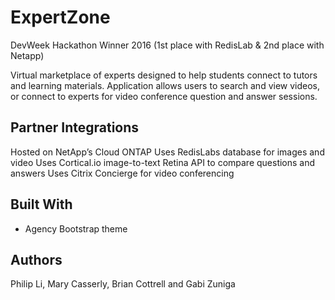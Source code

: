 # ExpertZone

DevWeek Hackathon Winner 2016 
(1st place with RedisLab & 2nd place with Netapp)

Virtual marketplace of experts designed to help students connect  to tutors and learning materials. Application allows users to search and view videos, or connect to experts for video conference question and answer sessions. 


## Partner Integrations

Hosted on NetApp’s Cloud ONTAP 
Uses RedisLabs database for images and video
Uses Cortical.io image-to-text Retina API to compare questions and answers
Uses Citrix Concierge for video conferencing


## Built With

* Agency Bootstrap theme


## Authors

 Philip Li, Mary Casserly, Brian Cottrell and Gabi Zuniga

